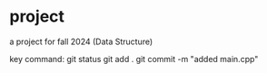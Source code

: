 # project
a project for fall 2024 (Data Structure)

key command:
git status
git add .
git commit -m "added main.cpp"
